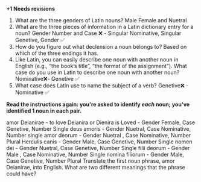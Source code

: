 **+1 Needs revisions**


1. What are the three genders of Latin nouns? Male Female and Nuetral
2. What are the three pieces of information in a Latin dictionary entry for a noun? Gender Number and Case ❌ - Singular Nominative, Singular Genetive, Gender ✅
3. How do you figure out what declension a noun belongs to? Based on which of the three endings it has. 
4. Like Latin, you can easily describe one noun with another noun in English (e.g., “the book’s title”, “the format of the assignment”). 
What case do you use in Latin to describe one noun with another noun? Nominative❌- Genetive ✅ 
5. What case does Latin use to name the subject of a verb? Genetive❌ - Nominative ✅



**Read the instructions again:  you're asked to identify  *each* noun; you've identified 1 noun in each pair.**


amor Deianirae - to love Deianira or Dienira is Loved - Gender Female, Case Genetive, Number Single 
deus amoris  - Gender Nuetral, Case Nominative, Number single 
amor deorum - Gender Nuetral , Case Nominative, Number Plural
Herculis canis - Gender Male, Case Genetive, Number Single
nomen dei - Gender Nuetral, Case Genetive, Number Single
filii deorum - Gender Male , Case Nominative, Number Single
nomina filiorum - Gender Male, Case Genetive, Number Plural
Translate the first noun phrase, amor Deianirae, into English. What are two different meanings that the phrase could have?
